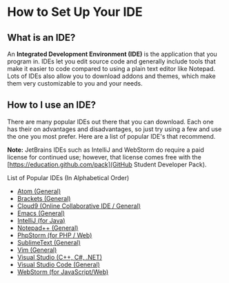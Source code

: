 # How to Set Up Your IDE

## What is an IDE?
An **Integrated Development Environment (IDE)** is the application that you program in. IDEs let you edit source code and generally include tools that make it easier to code compared to using a plain text editor like Notepad. Lots of IDEs also allow you to download addons and themes, which make them very customizable to you and your needs.

## How to I use an IDE?
There are many popular IDEs out there that you can download. Each one has their on advantages and disadvantages, so just try using a few and use the one you most prefer. Here are a list of popular IDE's that recommend.

**Note:** JetBrains IDEs such as IntelliJ and WebStorm do require a paid license for continued use; however, that license comes free with the [https://education.github.com/pack](GitHub Student Developer Pack).

List of Popular IDEs (In Alphabetical Order)
- [Atom (General)](https://atom.io/)
- [Brackets (General)](http://brackets.io/)
- [Cloud9 (Online Collaborative IDE / General)](https://c9.io/)
- [Emacs (General)](https://www.gnu.org/software/emacs/)
- [IntelliJ (for Java)](https://www.jetbrains.com/idea/)
- [Notepad++ (General)](https://notepad-plus-plus.org/)
- [PhpStorm (for PHP / Web)](https://www.jetbrains.com/phpstorm/)
- [SublimeText (General)](https://www.sublimetext.com/)
- [Vim (General)](http://www.vim.org/)
- [Visual Studio (C++, C#, .NET)](https://www.visualstudio.com/en-us/visual-studio-homepage-vs.aspx)
- [Visual Studio Code (General)](https://code.visualstudio.com/)
- [WebStorm (for JavaScript/Web)](https://www.jetbrains.com/webstorm/)
